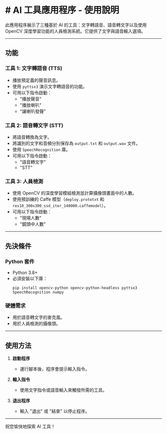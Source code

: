 ﻿# # AI 工具應用程序 - 使用說明

此應用程序展示了三種基於 AI 的工具：文字轉語音、語音轉文字以及使用 OpenCV 深度學習功能的人員檢測系統。它提供了文字與語音輸入選項。

---

## 功能

### 工具 1: 文字轉語音 (TTS)
- 播放預定義的聲音訊息。
- 使用 `pyttsx3` 演示文字轉語音的功能。
- 可用以下指令啟動：
  - "播放聲音"
  - "播放喇叭"
  - "讓喇叭發聲"

### 工具 2: 語音轉文字 (STT)
- 將語音轉換為文字。
- 將識別的文字和音頻分別保存為 `output.txt` 和 `output.wav` 文件。
- 使用 `SpeechRecognition` 庫。
- 可用以下指令啟動：
  - "語音轉文字"
  - "STT"

### 工具 3: 人員檢測
- 使用 OpenCV 的深度學習模組檢測並計算攝像頭畫面中的人數。
- 使用預訓練的 Caffe 模型（`deploy.prototxt` 和 `res10_300x300_ssd_iter_140000.caffemodel`）。
- 可用以下指令啟動：
  - "現場人數"
  - "鏡頭中人數"

---

## 先決條件

### Python 套件
- Python 3.8+
- 必須安裝以下庫：
  ```
  pip install opencv-python opencv-python-headless pyttsx3 SpeechRecognition numpy
  ```

### 硬體需求
- 用於語音轉文字的麥克風。
- 用於人員檢測的攝像頭。

---

## 使用方法

1. **啟動程序**
   - 運行腳本後，程序會提示輸入指令。

2. **輸入指令**
   - 使用文字指令或語音輸入來觸發所需的工具。

3. **退出程序**
   - 輸入 "退出" 或 "結束" 以停止程序。
---

祝您愉快地探索 AI 工具！

